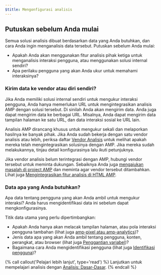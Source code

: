 ```yaml
---
$title: Mengonfigurasi analisis
---
```


## Putuskan sebelum Anda mulai

Semua solusi analisis dibuat berdasarkan data yang Anda butuhkan,
dan cara Anda ingin menganalisis data tersebut. Putuskan sebelum Anda mulai:

* Apakah Anda akan menggunakan fitur analisis pihak ketiga untuk menganalisis interaksi pengguna,
atau menggunakan solusi internal sendiri?
* Apa perilaku pengguna yang akan Anda ukur untuk memahami interaksinya?

### Kirim data ke vendor atau diri sendiri?

Jika Anda memiliki solusi internal sendiri untuk mengukur interaksi pengguna,
Anda hanya memerlukan URL untuk mengintegrasikan analisis AMP dengan solusi tersebut.
Di sinilah Anda akan mengirim data.
Anda juga dapat mengirim data ke berbagai URL.
Misalnya, Anda dapat mengirim data tampilan halaman ke satu URL,
dan data interaksi sosial ke URL lain.

Analisis AMP dirancang khusus untuk mengukur sekali dan melaporkan hasilnya ke banyak pihak.
Jika Anda sudah bekerja dengan satu vendor analisis atau lebih,
periksa daftar [Vendor Analisis](/id/docs/analytics/analytics-vendors.html) untuk melihat apakah mereka telah mengintegrasikan solusinya dengan AMP.
Jika mereka sudah melakukannya, tinjau detail konfigurasinya lalu ikuti petunjuknya.

Jika vendor analisis belum terintegrasi dengan AMP,
hubungi vendor tersebut untuk meminta dukungan.
Sebaiknya Anda juga [mengajukan masalah di project AMP](https://github.com/ampproject/amphtml/issues/new)
dan meminta agar vendor tersebut ditambahkan.
Lihat juga
[Mengintegrasikan fitur analisis di HTML AMP](https://github.com/ampproject/amphtml/blob/master/extensions/amp-analytics/integrating-analytics.md).

### Data apa yang Anda butuhkan?

Apa data tentang pengguna yang akan Anda ambil untuk mengukur interaksi?
Anda harus mengidentifikasi data ini sebelum dapat mengkonfigurasinya.

Titik data utama yang perlu dipertimbangkan:

* Apakah Anda hanya akan melacak tampilan halaman, atau pola interaksi pengguna tambahan
(lihat juga [amp-pixel atau amp-analytics](/id/docs/analytics/analytics_basics#menggunakan-amp-pixel-atau-amp-analytics?))?
* Jenis data apa yang akan Anda ambil tentang pengguna, konten,
perangkat, atau browser (lihat juga [Penggantian variabel](/id/docs/analytics/analytics_basics#penggantian-variabel))?
* Bagaimana cara Anda mengidentifikasi pengguna (lihat juga [Identifikasi pengguna](/id/docs/analytics/analytics_basics.html#user-identification))?


{% call callout('Pelajari lebih lanjut', type='read') %}
Lanjutkan untuk mempelajari analisis dengan [Analisis: Dasar-Dasar](/id/docs/analytics/analytics_basics.html).
{% endcall %}
 

